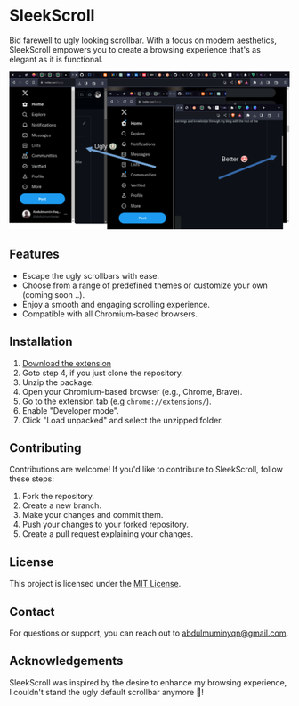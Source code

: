 # SleekScroll

Bid farewell to ugly looking scrollbar. With a focus on modern aesthetics, SleekScroll empowers you to create a browsing experience that's as elegant as it is functional.

![ugly scroll bar desigen](image/sleekScrollBanner.png)

<!-- # SleekScroll

Enhance your browsing experience with custom-designed scrollbars using SleekScroll. Sculpt your scrollbar aesthetics to match your style and bring a touch of elegance to every scroll. -->

## Features

- Escape the ugly scrollbars with ease.
- Choose from a range of predefined themes or customize your own (coming soon ..).
- Enjoy a smooth and engaging scrolling experience.
- Compatible with all Chromium-based browsers.

## Installation

1. [Download the extension](link-to-extension-package)
2. Goto step 4, if you just clone the repository.
3. Unzip the package.
4. Open your Chromium-based browser (e.g., Chrome, Brave).
5. Go to the extension tab (e.g `chrome://extensions/`).
6. Enable "Developer mode".
7. Click "Load unpacked" and select the unzipped folder.

## Contributing

Contributions are welcome! If you'd like to contribute to SleekScroll, follow these steps:

1. Fork the repository.
2. Create a new branch.
3. Make your changes and commit them.
4. Push your changes to your forked repository.
5. Create a pull request explaining your changes.

## License

This project is licensed under the [MIT License](LICENSE).

## Contact

For questions or support, you can reach out to [abdulmuminyqn@gmail.com](mailto:abdulmuminyqn@gmail.com).

## Acknowledgements

SleekScroll was inspired by the desire to enhance my browsing experience, I couldn't stand the ugly default scrollbar anymore 🤢!
